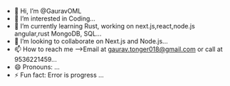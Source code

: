 - 👋 Hi, I’m @GauravOML
- 👀 I’m interested in Coding...
- 🌱 I’m currently learning Rust, working on next.js,react,node.js angular,rust MongoDB, SQL...
- 💞️ I’m looking to collaborate on Next.js and Node.js...
- 📫 How to reach me -->Email at gaurav.tonger018@gmail.com or call at 9536221459...
- 😄 Pronouns: ...
- ⚡ Fun fact: Error is progress ...

<!---
GauravOML/GauravOML is a ✨ special ✨ repository because its `README.md` (this file) appears on your GitHub profile.
You can click the Preview link to take a look at your changes.
--->
